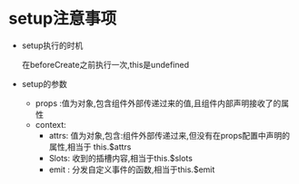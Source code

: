 # setup注意事项

- setup执行的时机

  在beforeCreate之前执行一次,this是undefined

- setup的参数

  - props :值为对象,包含组件外部传递过来的值,且组件内部声明接收了的属性
  - context:
    -  attrs: 值为对象,包含:组件外部传递过来,但没有在props配置中声明的属性,相当于 this.$attrs
    - Slots: 收到的插槽内容,相当于this.$slots
    - emit : 分发自定义事件的函数,相当于this.$emit
